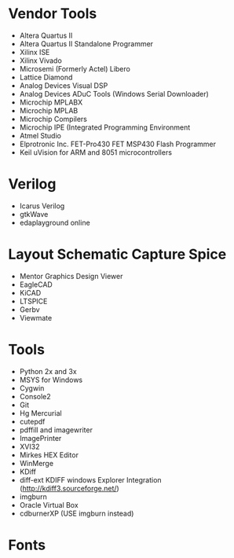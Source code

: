 

Vendor Tools
============
* Altera Quartus II
* Altera Quartus II Standalone Programmer
* Xilinx ISE
* Xilinx Vivado
* Microsemi (Formerly Actel) Libero
* Lattice Diamond
* Analog Devices Visual DSP
* Analog Devices ADuC Tools (Windows Serial Downloader)
* Microchip MPLABX
* Microchip MPLAB
* Microchip Compilers
* Microchip IPE (Integrated Programming Environment
* Atmel Studio
* Elprotronic Inc. FET-Pro430 FET MSP430 Flash Programmer
* Keil uVision for ARM and 8051 microcontrollers

Verilog
=======
* Icarus Verilog
* gtkWave
* edaplayground online


Layout Schematic Capture Spice
=======================
* Mentor Graphics Design Viewer
* EagleCAD
* KiCAD
* LTSPICE
* Gerbv
* Viewmate

Tools
=====
* Python 2x and 3x
* MSYS for Windows
* Cygwin
* Console2
* Git
* Hg Mercurial
* cutepdf
* pdffill and imagewriter
* ImagePrinter
* XVI32
* Mirkes HEX Editor
* WinMerge
* KDiff
* diff-ext KDIFF windows Explorer Integration (http://kdiff3.sourceforge.net/)
* imgburn
* Oracle Virtual Box
* cdburnerXP (USE imgburn instead)

Fonts
=====

